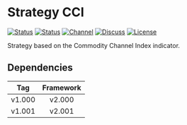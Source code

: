 # Strategy CCI

[![Status][gha-image-check-master]][gha-link-check-master]
[![Status][gha-image-compile-master]][gha-link-compile-master]
[![Channel][tg-channel-image]][tg-channel-link]
[![Discuss][gh-discuss-badge]][gh-discuss-link]
[![License][license-image]][license-link]

Strategy based on the Commodity Channel Index indicator.

## Dependencies

| Tag      | Framework |
|:--------:|:---------:|
| v1.000   | v2.000    |
| v1.001   | v2.001    |

<!-- Named links -->

[gh-discuss-badge]: https://img.shields.io/badge/Discussions-Q&A-blue.svg?logo=github
[gh-discuss-link]: https://github.com/EA31337/EA31337-Strategies/discussions

[gha-link-check-master]: https://github.com/EA31337/Strategy-CCI/actions?query=workflow:Check+branch%3Amaster
[gha-image-check-master]: https://github.com/EA31337/Strategy-CCI/workflows/Check/badge.svg?branch=master
[gha-link-compile-master]: https://github.com/EA31337/Strategy-CCI/actions?query=workflow:Compile+branch%3Amaster
[gha-image-compile-master]: https://github.com/EA31337/Strategy-CCI/workflows/Compile/badge.svg?branch=master

[tg-channel-image]: https://img.shields.io/badge/Telegram-join-0088CC.svg?logo=telegram
[tg-channel-link]: https://t.me/EA31337

[license-image]: https://img.shields.io/github/license/EA31337/EA31337-Strategies.svg
[license-link]: https://tldrlegal.com/license/gnu-general-public-license-v3-(gpl-3)
